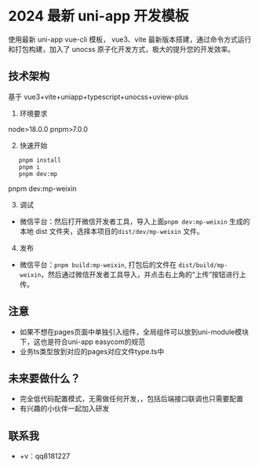 # 2024 最新 uni-app 开发模板

使用最新 uni-app vue-cli 模板， vue3、vite 最新版本搭建，通过命令方式运行和打包构建，加入了 unocss 原子化开发方式，极大的提升您的开发效率。

## 技术架构

基于 vue3+vite+uniapp+typescript+unocss+uview-plus

1. 环境要求

node>18.0.0
pnpm>7.0.0

2. 快速开始

```
   pnpm install
   pnpm i
   pnpm dev:mp

```

pnpm dev:mp-weixin

3. 调试

- 微信平台：然后打开微信开发者工具，导入上面`pnpm dev:mp-weixin` 生成的本地 dist 文件夹，选择本项目的`dist/dev/mp-weixin` 文件。

4. 发布

- 微信平台：`pnpm build:mp-weixin`, 打包后的文件在 `dist/build/mp-weixin`，然后通过微信开发者工具导入，并点击右上角的“上传”按钮进行上传。

## 注意

- 如果不想在pages页面中单独引入组件，全局组件可以放到uni-module模块下，这也是符合uni-app easycom的规范
- 业务ts类型放到对应的pages对应文件type.ts中

## 未来要做什么？

- 完全低代码配置模式，无需做任何开发，，包括后端接口联调也只需要配置
- 有兴趣的小伙伴一起加入研发

## 联系我

- +v：qq8181227

